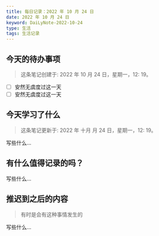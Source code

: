 ```yaml
---
title: 每日记录：2022 年 10 月 24 日
date: 2022 年 10 月 24 日
keyword: DaiLyNote-2022-10-24
type: 生活
tags: 生活记录
---
```


## 今天的待办事项

> 这条笔记创建于: 2022 年 10 月 24 日，星期一，12: 19。

- [ ] 安然无虞度过这一天
- [ ] 安然无虞度过这一天

## 今天学习了什么

> 这条笔记更新于: 2022 年 十月 月 24 日，星期一，12: 19。

写些什么...

## 有什么值得记录的吗？

写些什么...

## 推迟到之后的内容

> 有时是会有这种事情发生的

写些什么...
